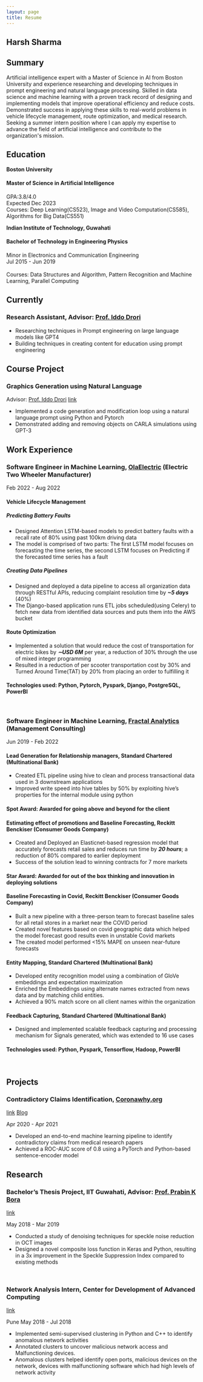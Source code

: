 ```yaml
---
layout: page
title: Resume
---
```

## Harsh Sharma

## Summary
Artificial intelligence expert with a Master of Science in AI from Boston University and experience researching and developing techniques in prompt engineering and natural language processing. Skilled in data science and machine learning with a proven track record of designing and implementing models that improve operational efficiency and reduce costs. Demonstrated success in applying these skills to real-world problems in vehicle lifecycle management, route optimization, and medical research. Seeking a summer intern position where I can apply my expertise to advance the field of artificial intelligence and contribute to the organization's mission.


## Education
**Boston University**
#### Master of Science in Artificial Intelligence
GPA:3.8/4.0 <br />
Expected Dec 2023 <br />
Courses: Deep Learning(CS523), Image and Video Computation(CS585), Algorithms for Big Data(CS551)


**Indian Institute of Technology, Guwahati**
#### Bachelor of Technology in Engineering Physics
Minor in Electronics and Communication Engineering <br />
Jul 2015 - Jun 2019 <br />
<br />
Courses: Data Structures and Algorithm, Pattern Recognition and Machine Learning, Parallel Computing

## Currently
### Research Assistant, Advisor: <a href="https://scholar.google.co.il/citations?user=DDIjoEUAAAAJ" target="_blank">Prof. Iddo Drori</a>
- Researching techniques in Prompt engineering on large language models like GPT4
- Building techniques in creating content for education using prompt engineering

## Course Project
### Graphics Generation using Natural Language
Advisor: <a href="https://scholar.google.co.il/citations?user=DDIjoEUAAAAJ" target="_blank">Prof. Iddo Drori</a>
<a href="https://bit.ly/3Sv38Us" target="_blank">link</a>

- Implemented a code generation and modification loop using a natural language prompt using Python and Pytorch
- Demonstrated adding and removing objects on CARLA simulations using GPT-3

## Work Experience

### Software Engineer in Machine Learning, <a href="https://olaelectric.com/" target="_blank">OlaElectric</a> (Electric Two Wheeler Manufacturer)
Feb 2022 - Aug 2022

#### Vehicle Lifecycle Management
##### Predicting Battery Faults
- Designed Attention LSTM-based models to predict battery faults with a recall rate of 80% using past 100km driving data
- The model is comprised of two parts: The first LSTM model focuses on forecasting the time series, the second LSTM focuses on Predicting if the forecasted time series has a fault

##### Creating Data Pipelines
- Designed and deployed a data pipeline to access all organization data through RESTful APIs, reducing complaint resolution time by **_~5 days_** (40%)
- The Django-based application runs ETL jobs scheduled(using Celery) to fetch new data from identified data sources and puts them into the AWS bucket

#### Route Optimization
- Implemented a solution that  would reduce the cost of transportation
for electric bikes by **_∼USD 6M_** per year, a reduction of 30% through the use of mixed integer programming
- Resulted in a reduction of per scooter transportation cost by 30% and Turned Around Time(TAT) by 20% from placing an order to fulfilling it

#### Technologies used: Python, Pytorch, Pyspark, Django, PostgreSQL, PowerBI

<br>

### Software Engineer in Machine Learning, <a href="https://fractal.ai" target="_blank">Fractal Analytics</a> (Management Consulting)
Jun 2019 - Feb 2022
#### Lead Generation for Relationship managers, Standard Chartered (Multinational Bank)
- Created ETL pipeline using hive to clean and process transactional data used in 3 downstream applications
- Improved write speed into hive tables by 50% by exploiting hive’s properties for the internal module using python 
#### Spot Award: Awarded for going above and beyond for the client

#### Estimating effect of promotions and Baseline Forecasting, Reckitt Benckiser (Consumer Goods Company)
- Created and Deployed an Elasticnet-based regression model that accurately forecasts retail sales and reduces run time by **_20 hours_**; a reduction of 80% compared to earlier deployment
- Success of the solution lead to winning contracts for 7 more markets
#### Star Award: Awarded for out of the box thinking and innovation in deploying solutions


#### Baseline Forecasting in Covid, Reckitt Benckiser (Consumer Goods Company)
- Built a new pipeline with a three-person team to forecast baseline sales for all retail stores in a market near the COVID period 
- Created novel features based on covid geographic data which helped the model forecast good results even in unstable Covid markets
- The created model performed <15% MAPE on unseen near-future forecasts


#### Entity Mapping, Standard Chartered (Multinational Bank)
- Developed entity recognition model using a combination of GloVe embeddings and expectation maximization
- Enriched the Embeddings using alternate names extracted from news data and by matching child entities.
- Achieved a 90% match score on all client names within the organization 

#### Feedback Capturing, Standard Chartered (Multinational Bank)
- Designed and implemented scalable feedback capturing and processing mechanism for Signals generated, which was extended to 16 use cases


#### Technologies used: Python, Pyspark, Tensorflow, Hadoop, PowerBI

<br>

## Projects
### Contradictory Claims Identification, <a href="https://coronawhy.org" target="_blank">Coronawhy.org</a>
<a href="https://bit.ly/3KLFPDQ" target="_blank">link</a>
<a href="{{site.baseurl}}//2023/02/26/route-optimization/" target="_blank">Blog</a>

Apr 2020 - Apr 2021
- Developed an end-to-end machine learning pipeline to identify contradictory claims from medical research papers 
- Achieved a ROC-AUC score of 0.8 using a PyTorch and Python-based sentence-encoder model

## Research 
### Bachelor’s Thesis Project, IIT Guwahati, Advisor: [Prof. Prabin K Bora](https://scholar.google.co.in/citations?user=uYXWJnsAAAAJ&hl=en) 
<a href="https://bit.ly/harshBTPreport" target="_blank">link</a>

May 2018 - Mar 2019
- Conducted a study of denoising techniques for speckle noise reduction in OCT images
- Designed a novel composite loss function in Keras and Python, resulting in a 3x improvement in the Speckle Suppression Index compared to existing methods

<br>

### Network Analysis Intern, Center for Development of Advanced Computing
<a href="https://bit.ly/3Y6cp6u" target="_blank">link</a>

Pune May 2018 - Jul 2018 
- Implemented semi-supervised clustering in Python and C++ to identify anomalous network activities
- Annotated clusters to uncover malicious network access and Malfunctioning devices.
- Anomalous clusters helped identify open ports, malicious devices on the network, devices with malfunctioning software which had high levels of network activity
